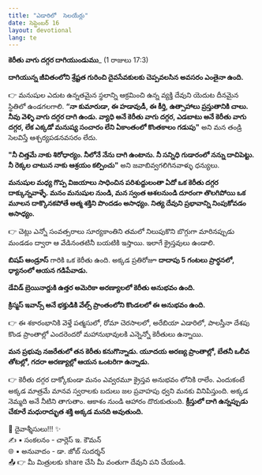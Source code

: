 ```yaml
---
title: "ఎడారిలో  సెలయేర్లు"
date: సెప్టెంబర్ 16
layout: devotional
lang: te
---
```


**కెరీతు వాగు దగ్గర దాగియుండుము**_ (1 రాజులు 17:3)

**దాగియున్న జీవితంలోని శ్రేష్టత గురించి దైవసేవకులకు చెప్పవలసిన అవసరం ఎంతైనా ఉంది.**

👉 మనుషుల ఎదుట ఉన్నతమైన స్థలాన్ని ఆక్రమించి ఉన్న వ్యక్తి దేవుని యెదుట దీనమైన స్థితిలో ఉండగలగాలి. 
**“నా కుమారుడా, ఈ హడావుడీ, ఈ కీర్తి, ఉత్సాహాలు  ప్రస్తుతానికి చాలు. నీవు వెళ్ళి వాగు దగ్గర దాగి ఉండు. వ్యాధి అనే కెరీతు వాగు దగ్గర, ఎడబాటు అనే కెరీతు వాగు దగ్గర, లేక ఎక్కడో మనుష్య సంచారం లేని ఏకాంతంలో కొంతకాలం గడుపు"** అని మన తండ్రి సెలవిస్తే ఆశ్చర్యపడనవసరం లేదు.

  **"నీ చిత్తమే నాకు శిరోధార్యం. నీలోనే నేను దాగి ఉంటాను. నీ సన్నిధి గుడారంలో నన్ను దాచిపెట్టు. నీ రెక్కల చాటున నాకు ఆశ్రయం కల్పించు"** అని జవాబివ్వగలిగినవాళ్ళు ధన్యులు.

**మనుషుల మధ్య గొప్ప విజయాలు సాధించిన పరిశుద్దులంతా ఏదో ఒక కెరీతు దగ్గర దాక్కున్నవాళ్ళే. మనం మనుషుల నుండి, మన స్వంత ఆశలనుండి దూరంగా తొలగిపోయి ఒక మూలన దాక్కొనకపోతే ఆత్మ శక్తిని పొందడం అసాధ్యం. నిత్య దేవుని ప్రభావాన్ని నింపుకోవడం అసాధ్యం.**

👉 చెట్లు ఎన్నో సంవత్సరాలు సూర్యకాంతిని తమలో నిలుపుకొని బొగ్గుగా మారినప్పుడు మండడం ద్వారా ఆ వేడినంతటినీ బయటికి ఇస్తాయి. ఇలాగే క్రైస్తవులు ఉండాలి.

**బిషప్ ఆండ్రూస్** గారికి ఒక కెరీతు ఉంది. అక్కడ ప్రతిరోజూ **దాదాపు 5 గంటలు ప్రార్ధనలో, ధ్యానంలో ఆయన గడిపేవాడు.**

 **డేవిడ్ బ్రెయినార్డుకి ఉత్తర అమెరికా అరణ్యాలలో కెరీతు అనుభవం ఉంది.**

 **క్రిస్మస్ ఇవాన్స్ అనే భక్తుడికి వేల్స్ ప్రాంతంలోని కొండలలో ఈ అనుభవం ఉంది.**

👉 ఈ శకారంభానికి వెళ్తే పత్మసులో, రోమా చెరసాలలో, అరేబియా ఎడారిలో, పాలస్తీనా దేశపు కొండ ప్రాంతాల్లో ఎందరెందరో మహానుభావులకి ఎన్నెన్నో కెరీతులు ఉన్నాయి.

**మన ప్రభువు నజరేతులో తన కెరీతు కనుగొన్నాడు. యూదయ అరణ్య ప్రాంతాల్లో, బేతనీ ఒలీవ తోటల్లో, గదరా అరణ్యాల్లో ఆయన ఒంటరిగా ఉన్నాడు.**

👉 కెరీతు దగ్గర దాక్కోకుండా మనం ఎవ్వరమూ క్రైస్తవ అనుభవం లోనికి రాలేం. ఎందుకంటే అక్కడ మాత్రమే మానవ స్వరాలకు బదులు జల ప్రవాహపు ధ్వని మనకు వినిపిస్తుంది. అక్కడ నెమ్మది అనే నీటిని తాగుతాం. ఆకాశం నుండి ఆహారం దొరుకుతుంది. **క్రీస్తులో దాగి ఉన్నప్పుడు చేకూరే మధురాద్భుత శక్తి అక్కడ మనది అవుతుంది.**

<div class="blessing">🙏 <span class="bless-text">దైవాశ్శీసులు!!!</span> ✨</div>

<div class="credit">✍️ <span class="credit-text">▪ సంకలనం - చార్లెస్ ఇ. కౌమన్</span></div>
<div class="credit">🌐 <span class="credit-text">▪ అనువాదం - డా. జోబ్ సుదర్శన్</span></div>

<div class="share">📤 👉 <span class="share-text">మీ మిత్రులకు share చేసి మీ వంతుగా దేవుని పని చేయండి.</span></div>
